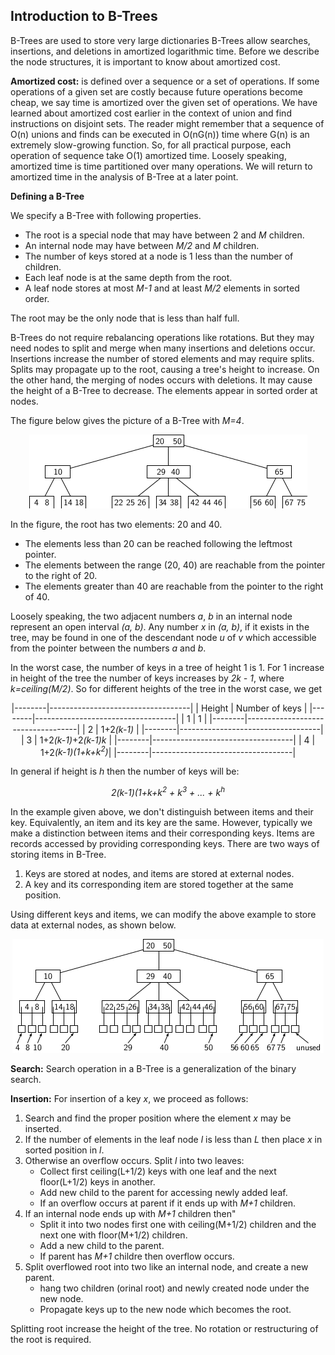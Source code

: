 ## Introduction to B-Trees

B-Trees are used to store very large dictionaries B-Trees allow searches, insertions, and deletions in amortized 
logarithmic time. Before we describe the node structures, it is important to know about amortized cost. 

<strong>Amortized cost:</strong> is defined over a sequence or a set of operations. If some operations of a given set are costly because future operations become cheap, 
we say time is amortized over the given set of operations. We have learned about amortized cost earlier in the 
context of union and find instructions on disjoint sets. The reader might remember that a sequence 
of O(n) unions and finds can be executed in O(nG(n)) time where G(n) is an extremely slow-growing function. So, 
for all practical purpose, each operation of sequence take O(1) amortized time. Loosely speaking, amortized time is time 
partitioned over many operations. We will return to amortized time in the analysis of B-Tree at a later point.


<strong>Defining a B-Tree</strong>

We specify a B-Tree with following properties.

- The root is a special node that may have between 2 and <i>M</i> children. 
- An internal node may have between <i>M/2</i> and <i>M</i> children.
- The number of keys stored at a node is 1 less than the number of children.  
- Each leaf node is at the same depth from the root.
- A leaf node stores at most <i>M-1</i> and at least <i>M/2</i> elements in sorted order. 

The root may be the only node that is less than half full.

B-Trees do not require rebalancing operations like rotations. But they may need nodes to split and merge when many 
insertions and deletions occur. Insertions increase the number of stored elements and may require splits. Splits may propagate up
to the root, causing a tree's height to increase. On the other hand, the merging of nodes occurs with deletions. It may cause
the height of a B-Tree to decrease. The elements appear in sorted order at nodes. 

The figure below gives the picture of a B-Tree with <i>M=4</i>. 

<p style="text-align:center;"><img src="../images/bTreeEx1.png"></p>

In the figure, the root has two elements: 20 and 40.
- The elements less than 20 can be reached following the leftmost pointer. 
- The elements between the range (20, 40) are reachable from the pointer to the right of 20. 
- The elements greater than 40 are reachable from the pointer to the right of 40. 

Loosely speaking, the two adjacent numbers <i>a</i>, <i>b</i> in an internal node represent an open interval <i>(a, b)</i>. 
Any number <i>x</i> in <i>(a, b)</i>, if it exists in the tree, may be found in one of the descendant node <i>u</i> of <i>v</i> which 
accessible from the pointer between the numbers <i>a</i> and  <i>b</i>.  

In the worst case, the number of keys in a tree of height 1 is 1. For 1 increase in height of the tree the number of keys 
increases by <i>2k - 1</i>, where <i>k=ceiling(M/2)</i>. So for different heights of the tree in the worst case, we get

<p style="text-align:center;">
|--------|-----------------------------------|
| Height | Number of keys                    |
|--------|-----------------------------------|
|   1    | 1                                 |
|--------|-----------------------------------|
|   2    | 1+2<i>(k-1)</i>                   |
|--------|-----------------------------------|
|   3    | 1+2<i>(k-1)</i>+2<i>(k-1)k</i>    |
|--------|-----------------------------------|
|   4    | 1+2<i>(k-1)(1+k+k<sup>2</sup>)</i>|
|--------|-----------------------------------|
</p>

In general if height is <i>h</i> then the number of keys will be:

<p style="text-align:center;">
<i>2(k-1)(1+k+k<sup>2</sup> + k<sup>3</sup> + ... + k<sup>h</sup></i>
</p>

In the example given above, we don't distinguish between items and their key. Equivalently, an item and its key are the same. 
However, typically we make a distinction between items and their corresponding keys. Items are records accessed by 
providing corresponding keys. There are two ways of storing items in B-Tree. 

1. Keys are stored at nodes, and items are stored at external nodes. 
2. A key and its corresponding item are stored together at the same position.  

Using different keys and items, we can modify the above example to store data at external nodes, as shown below. 

<p style="text-align:center;"><img src="../images/bTreeEx2.png"></p>

<strong>Search:</strong> Search operation in a B-Tree is a generalization
of the binary search. 

<strong>Insertion:</strong> For insertion of a key <i>x</i>, we proceed as  follows:

1. Search and find the proper position where the element <i>x</i> may be inserted.
2. If the number of elements in the leaf node <i>l</i> is less than <i>L</i> 
   then place <i>x</i> in sorted position in <i>l</i>. 
3. Otherwise an overflow occurs. Split <i>l</i> into two leaves:
   - Collect first ceiling(L+1/2) keys with one leaf and the next 
     floor(L+1/2) keys in another. 
   - Add new child to the parent for accessing newly added leaf. 
   - If an overflow occurs at parent if it ends up with <i>M+1</i> 
     children. 
4. If an internal node ends up with <i>M+1</i> children then"
   - Split it into two nodes first one with ceiling(M+1/2) children
     and the next one with floor(M+1/2) children.
   - Add a new child to the parent. 
   - If parent has <i>M+1</i> childre then overflow occurs.
5. Split overflowed root into two like an internal node, and create
   a new parent. 
   - hang two children (orinal root) and newly created node under
     the new node.
   - Propagate keys up to the new node which becomes the root. 

Splitting root increase the height of the tree. No rotation or restructuring of the root is required. 
